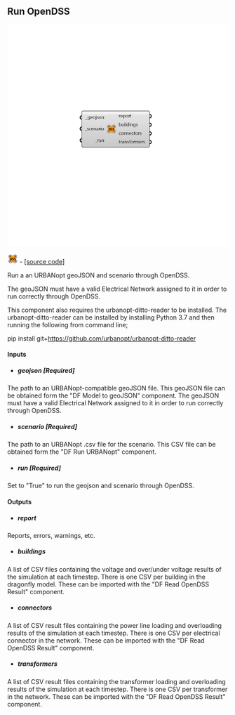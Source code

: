## Run OpenDSS

![](../../images/components/Run_OpenDSS.png)

![](../../images/icons/Run_OpenDSS.png) - [[source code]](https://github.com/ladybug-tools/dragonfly-grasshopper/blob/master/dragonfly_grasshopper/src//DF%20Run%20OpenDSS.py)


Run a an URBANopt geoJSON and scenario through OpenDSS. 

The geoJSON must have a valid Electrical Network assigned to it in order to run correctly through OpenDSS. 

This component also requires the urbanopt-ditto-reader to be installed. The urbanopt-ditto-reader can be installed by installing Python 3.7 and then running the following from command line; 

pip install git+https://github.com/urbanopt/urbanopt-ditto-reader 



#### Inputs
* ##### geojson [Required]
The path to an URBANopt-compatible geoJSON file. This geoJSON file can be obtained form the "DF Model to geoJSON" component. The geoJSON must have a valid Electrical Network assigned to it in order to run correctly through OpenDSS. 
* ##### scenario [Required]
The path to an URBANopt .csv file for the scenario. This CSV file can be obtained form the "DF Run URBANopt" component. 
* ##### run [Required]
Set to "True" to run the geojson and scenario through OpenDSS. 

#### Outputs
* ##### report
Reports, errors, warnings, etc. 
* ##### buildings
A list of CSV files containing the voltage and over/under voltage results of the simulation at each timestep. There is one CSV per building in the dragonfly model. These can be imported with the "DF Read OpenDSS Result" component. 
* ##### connectors
A list of CSV result files containing the power line loading and overloading results of the simulation at each timestep. There is one CSV per electrical connector in the network. These can be imported with the "DF Read OpenDSS Result" component. 
* ##### transformers
A list of CSV result files containing the transformer loading and overloading results of the simulation at each timestep. There is one CSV per transformer in the network. These can be imported with the "DF Read OpenDSS Result" component. 